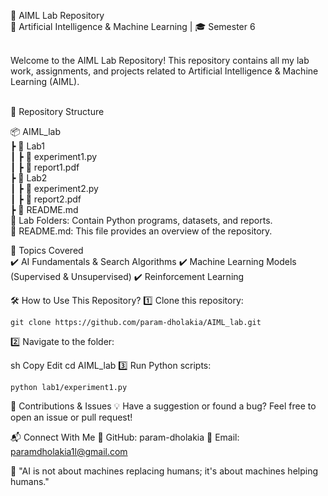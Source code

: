 
📌 AIML Lab Repository<br>
🚀 Artificial Intelligence & Machine Learning | 🎓 Semester 6<br><br>

Welcome to the AIML Lab Repository! This repository contains all my lab work, assignments, and projects related to Artificial Intelligence & Machine Learning (AIML).<br><br>

📂 Repository Structure<br>

📦 AIML_lab<br>
 ┣ 📂 Lab1<br>
 ┃ ┣ 📜 experiment1.py<br>
 ┃ ┣ 📜 report1.pdf<br>
 ┣ 📂 Lab2<br>
 ┃ ┣ 📜 experiment2.py<br>
 ┃ ┣ 📜 report2.pdf<br>
 ┣ 📜 README.md<br>
🔹 Lab Folders: Contain Python programs, datasets, and reports.<br>
🔹 README.md: This file provides an overview of the repository.<br>

📖 Topics Covered<br>
✔️ AI Fundamentals & Search Algorithms
✔️ Machine Learning Models (Supervised & Unsupervised)
✔️ Reinforcement Learning

🛠️ How to Use This Repository?
1️⃣ Clone this repository:

```
git clone https://github.com/param-dholakia/AIML_lab.git
```
2️⃣ Navigate to the folder:

sh
Copy
Edit
cd AIML_lab
3️⃣ Run Python scripts:

```
python lab1/experiment1.py
```

🌟 Contributions & Issues
💡 Have a suggestion or found a bug? Feel free to open an issue or pull request!

📬 Connect With Me
🔗 GitHub: param-dholakia
📧 Email: paramdholakia1l@gmail.com

🔹 "AI is not about machines replacing humans; it's about machines helping humans."
